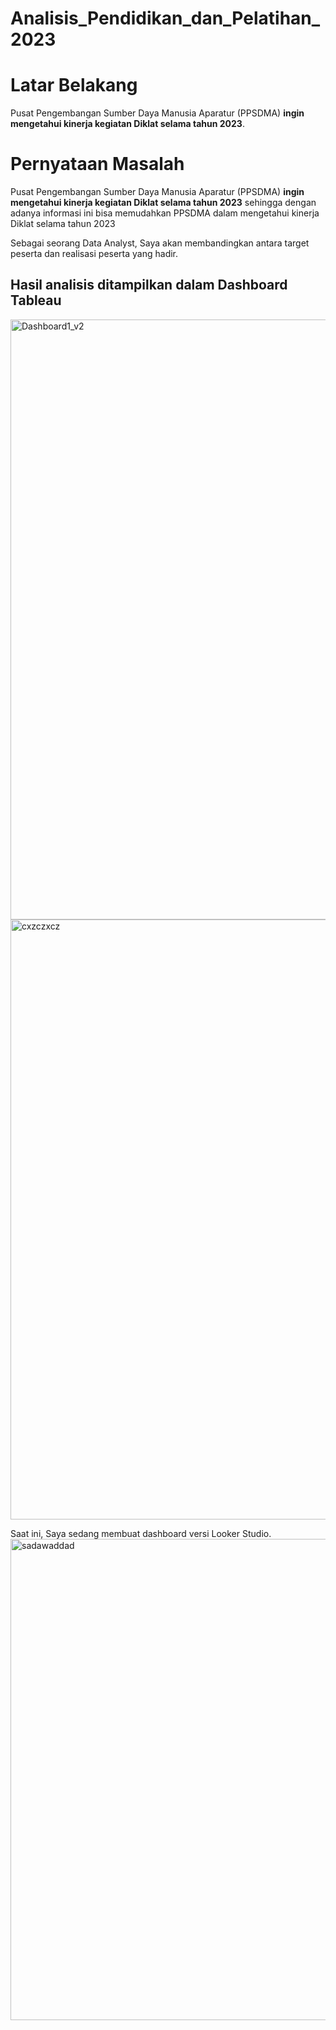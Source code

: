 # Analisis_Pendidikan_dan_Pelatihan_2023
# **Latar Belakang**

Pusat Pengembangan Sumber Daya Manusia Aparatur (PPSDMA) **ingin mengetahui kinerja kegiatan Diklat selama tahun 2023**.
# **Pernyataan Masalah**

Pusat Pengembangan Sumber Daya Manusia Aparatur (PPSDMA) **ingin mengetahui kinerja kegiatan Diklat selama tahun 2023** sehingga dengan adanya informasi ini bisa memudahkan PPSDMA dalam mengetahui kinerja Diklat selama tahun 2023 

Sebagai seorang Data Analyst, Saya akan membandingkan antara target peserta dan realisasi peserta yang hadir.

## **Hasil analisis ditampilkan dalam Dashboard Tableau**
<img width="960" alt="Dashboard1_v2" src="https://github.com/ghifarisyauqi/Analisis_Pendidikan_dan_Pelatihan_2023/assets/134846183/bc386572-3da8-45f7-b4b6-37762808d997">
<img width="960" alt="cxzczxcz" src="https://github.com/ghifarisyauqi/Analisis_Pendidikan_dan_Pelatihan_2023/assets/134846183/9747c926-71b8-48df-a7ae-756405dca04d">

Saat ini, Saya sedang membuat dashboard versi Looker Studio.
<img width="770" alt="sadawaddad" src="https://github.com/ghifarisyauqi/Analisis_Pendidikan_dan_Pelatihan_2023/assets/134846183/f89c685f-ac78-4fb6-9676-16a90fb04fee">
